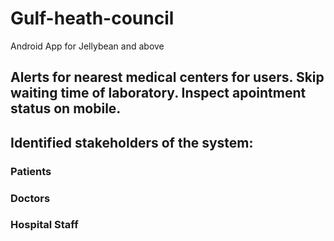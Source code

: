 # Gulf-heath-council
Android App for Jellybean and above
## Alerts for nearest medical centers for users. Skip waiting time of laboratory. Inspect apointment status on mobile.
## Identified stakeholders of the system:
###  Patients
### Doctors
### Hospital Staff
